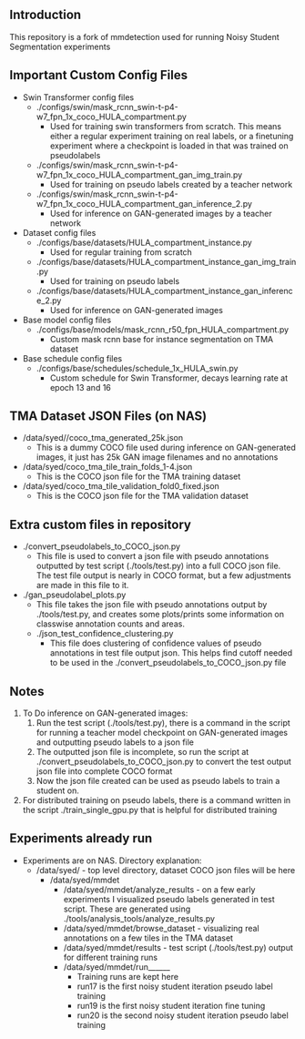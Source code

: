 
## Introduction

This repository is a fork of mmdetection used for running Noisy Student Segmentation experiments

## Important Custom Config Files
* Swin Transformer config files
  * ./configs/swin/mask_rcnn_swin-t-p4-w7_fpn_1x_coco_HULA_compartment.py
    * Used for training swin transformers from scratch. This means either a regular experiment training on real labels, or a finetuning experiment where a checkpoint is loaded in that was trained on pseudolabels
  * ./configs/swin/mask_rcnn_swin-t-p4-w7_fpn_1x_coco_HULA_compartment_gan_img_train.py
    * Used for training on pseudo labels created by a teacher network
  * ./configs/swin/mask_rcnn_swin-t-p4-w7_fpn_1x_coco_HULA_compartment_gan_inference_2.py
    * Used for inference on GAN-generated images by a teacher network
* Dataset config files
  * ./configs/base/datasets/HULA_compartment_instance.py
    * Used for regular training from scratch
  * ./configs/base/datasets/HULA_compartment_instance_gan_img_train.py
    * Used for training on pseudo labels
  * ./configs/base/datasets/HULA_compartment_instance_gan_inference_2.py
    * Used for inference on GAN-generated images
* Base model config files
  * ./configs/base/models/mask_rcnn_r50_fpn_HULA_compartment.py
    * Custom mask rcnn base for instance segmentation on TMA dataset
* Base schedule config files
  * ./configs/base/schedules/schedule_1x_HULA_swin.py
    * Custom schedule for Swin Transformer, decays learning rate at epoch 13 and 16



## TMA Dataset JSON Files (on NAS)
* /data/syed//coco_tma_generated_25k.json
  * This is a dummy COCO file used during inference on GAN-generated images, it just has 25k GAN image filenames and no annotations 
* /data/syed/coco_tma_tile_train_folds_1-4.json
  * This is the COCO json file for the TMA training dataset
* /data/syed/coco_tma_tile_validation_fold0_fixed.json
  * This is the COCO json file for the TMA validation dataset


## Extra custom files in repository
* ./convert_pseudolabels_to_COCO_json.py
  * This file is used to convert a json file with pseudo annotations outputted by test script (./tools/test.py) into a full COCO json file. The test file output is nearly in COCO format, but a few adjustments are made in this file to it.
* ./gan_pseudolabel_plots.py
  * This file takes the json file with pseudo annotations output by ./tools/test.py, and creates some plots/prints some information on classwise annotation counts and areas.
  * ./json_test_confidence_clustering.py
    * This file does clustering of confidence values of pseudo annotations in test file output json. This helps find cutoff needed to be used in the ./convert_pseudolabels_to_COCO_json.py file 


## Notes
1. To Do inference on GAN-generated images:
   1. Run the test script (./tools/test.py), there is a command in the script for running a teacher model checkpoint on GAN-generated images and outputting pseudo labels to a json file
   2. The outputted json file is incomplete, so run the script at ./convert_pseudolabels_to_COCO_json.py to convert the test output json file into complete COCO format
   3. Now the json file created can be used as pseudo labels to train a student on.
2. For distributed training on pseudo labels, there is a command written in the script ./train_single_gpu.py that is helpful for distributed training


## Experiments already run
* Experiments are on NAS. Directory explanation:
  * /data/syed/ - top level directory, dataset COCO json files will be here
    * /data/syed/mmdet
      * /data/syed/mmdet/analyze_results - on a few early experiments I visualized pseudo labels generated in test script. These are generated using ./tools/analysis_tools/analyze_results.py
      * /data/syed/mmdet/browse_dataset - visualizing real annotations on a few tiles in the TMA dataset
      * /data/syed/mmdet/results - test script (./tools/test.py) output for different training runs
      * /data/syed/mmdet/run______
        * Training runs are kept here
        * run17 is the first noisy student iteration pseudo label training
        * run19 is the first noisy student iteration fine tuning
        * run20 is the second noisy student iteration pseudo label training
